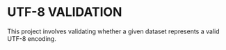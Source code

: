 # UTF-8 VALIDATION
This project involves validating whether a given dataset represents a valid UTF-8 encoding.